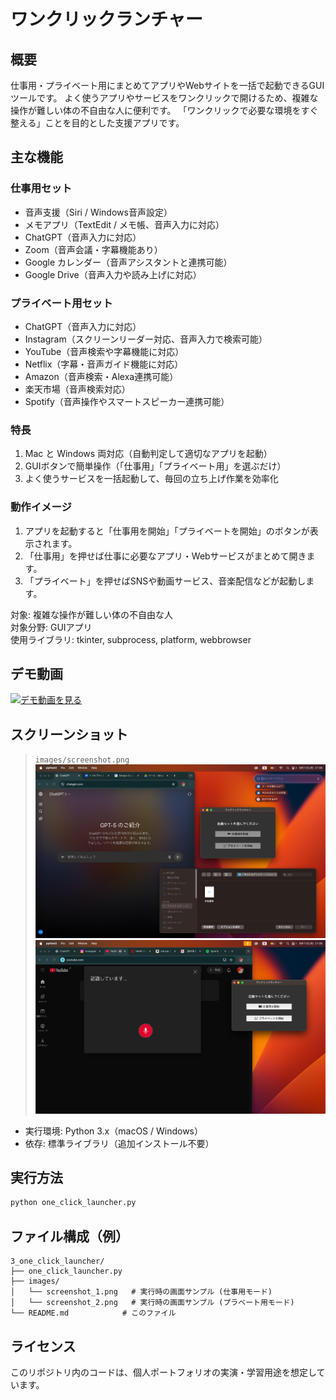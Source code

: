 # ワンクリックランチャー

## 概要
仕事用・プライベート用にまとめてアプリやWebサイトを一括で起動できるGUIツールです。
よく使うアプリやサービスをワンクリックで開けるため、複雑な操作が難しい体の不自由な人に便利です。
「ワンクリックで必要な環境をすぐ整える」ことを目的とした支援アプリです。

## 主な機能

### 仕事用セット
- 音声支援（Siri / Windows音声設定）
- メモアプリ（TextEdit / メモ帳、音声入力に対応）
- ChatGPT（音声入力に対応）
- Zoom（音声会議・字幕機能あり）
- Google カレンダー（音声アシスタントと連携可能）
- Google Drive（音声入力や読み上げに対応）

### プライベート用セット
- ChatGPT（音声入力に対応）
- Instagram（スクリーンリーダー対応、音声入力で検索可能）
- YouTube（音声検索や字幕機能に対応）
- Netflix（字幕・音声ガイド機能に対応）
- Amazon（音声検索・Alexa連携可能）
- 楽天市場（音声検索対応）
- Spotify（音声操作やスマートスピーカー連携可能）

### 特長
 1. Mac と Windows 両対応（自動判定して適切なアプリを起動）
 2. GUIボタンで簡単操作（「仕事用」「プライベート用」を選ぶだけ）
 3. よく使うサービスを一括起動して、毎回の立ち上げ作業を効率化

### 動作イメージ
 1. アプリを起動すると「仕事用を開始」「プライベートを開始」のボタンが表示されます。
 2. 「仕事用」を押せば仕事に必要なアプリ・Webサービスがまとめて開きます。
 3. 「プライベート」を押せばSNSや動画サービス、音楽配信などが起動します。


対象: 複雑な操作が難しい体の不自由な人  
対象分野: GUIアプリ  
使用ライブラリ: tkinter, subprocess, platform, webbrowser


## デモ動画
[![デモ動画を見る](https://img.youtube.com/vi/lUqwyf3ikow/0.jpg)](https://www.youtube.com/watch?v=lUqwyf3ikow)

## スクリーンショット
> `images/screenshot.png` 
![screenshot](images/screenshot_1.png)
![screenshot](images/screenshot_2.png)

- 実行環境: Python 3.x（macOS / Windows）
- 依存: 標準ライブラリ（追加インストール不要）


## 実行方法
```bash
python one_click_launcher.py
```

## ファイル構成（例）
```
3_one_click_launcher/
├── one_click_launcher.py
├── images/
│   └── screenshot_1.png   # 実行時の画面サンプル (仕事用モード)
│   └── screenshot_2.png   # 実行時の画面サンプル (プラベート用モード)
└── README.md            # このファイル
```


## ライセンス
このリポジトリ内のコードは、個人ポートフォリオの実演・学習用途を想定しています。
